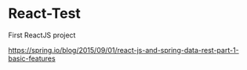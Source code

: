 # React-Test
First ReactJS project

https://spring.io/blog/2015/09/01/react-js-and-spring-data-rest-part-1-basic-features
